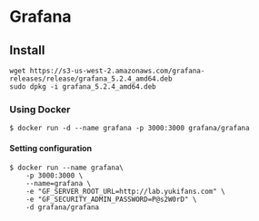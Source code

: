 # Grafana

## Install

```
wget https://s3-us-west-2.amazonaws.com/grafana-releases/release/grafana_5.2.4_amd64.deb 
sudo dpkg -i grafana_5.2.4_amd64.deb 
```

### Using Docker

```
$ docker run -d --name grafana -p 3000:3000 grafana/grafana
```

#### Setting configuration

```
$ docker run --name grafana\
    -p 3000:3000 \
    --name=grafana \
    -e "GF_SERVER_ROOT_URL=http://lab.yukifans.com" \
    -e "GF_SECURITY_ADMIN_PASSWORD=P@s2W0rD" \
    -d grafana/grafana
```